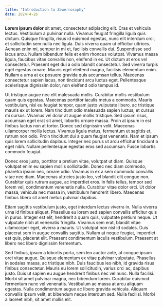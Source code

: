 ```yaml
---
title: "Introduction to Zewernosophy"
date: 2024-4-26
---
```


**Lorem ipsum dolor** sit amet, consectetur adipiscing elit. Cras et vehicula lectus. Vestibulum a pulvinar nulla. Vivamus feugiat fringilla ligula quis dictum. Quisque fringilla, risus id euismod egestas, nunc elit interdum orci, et sollicitudin sem nulla nec ligula. Duis viverra quam ut efficitur ultrices. Aenean enim mi, semper in mi et, facilisis convallis dui. Suspendisse sed lacus arcu. Nullam bibendum felis et enim rhoncus volutpat. Vivamus massa ligula, faucibus vitae convallis non, eleifend in ex. Ut dictum at eros vel consectetur. Praesent eget dui a odio blandit consectetur. Sed viverra turpis eget egestas ornare. Mauris eget eleifend magna, facilisis elementum enim. Nullam a urna at ex posuere gravida quis accumsan tellus. Maecenas consectetur sapien lacus, non tincidunt arcu luctus eget. Pellentesque scelerisque dignissim dolor, non eleifend odio tempus id.

Ut tristique augue nec elit malesuada mollis. Curabitur mollis vestibulum quam quis egestas. Maecenas porttitor iaculis metus a commodo. Mauris vestibulum, nisl eu feugiat tempor, quam justo vulputate libero, ac tristique mauris ex ut lorem. Nam tincidunt odio malesuada sapien luctus, et cursus mi cursus. Vivamus vel dolor at augue mollis tristique. Sed ipsum risus, accumsan eget erat sit amet, lobortis ornare massa. Proin at ipsum in est finibus luctus non at tortor. Donec sed dignissim velit. Maecenas ullamcorper mollis lectus. Vivamus ligula metus, fermentum ut sagittis et, rutrum non odio. Proin tincidunt dui a quam feugiat venenatis. Nam et ipsum quis lorem sollicitudin dapibus. Integer nec purus ut arcu efficitur tincidunt a eget nibh. Nullam pellentesque egestas eros sed accumsan. Fusce lobortis commodo feugiat.

Donec eros justo, porttitor a pretium vitae, volutpat ut diam. Quisque volutpat enim eu sapien mollis sollicitudin. Donec nec diam commodo, pharetra ipsum nec, ornare odio. Vivamus in ex a sem commodo convallis vitae nec diam. Maecenas ultricies justo leo, vel blandit elit congue non. Curabitur quis rutrum augue, ac imperdiet eros. In felis tellus, tempor sed lorem vel, condimentum venenatis nulla. Curabitur vitae dolor orci. Ut dolor massa, vehicula nec massa in, vestibulum hendrerit libero. Maecenas finibus libero sit amet metus pulvinar dapibus.

Etiam sagittis vestibulum justo, eget interdum lectus viverra in. Nulla viverra urna id finibus aliquet. Phasellus eu lorem sed sapien convallis efficitur quis in purus. Integer est elit, hendrerit a quam quis, vulputate pretium neque. Ut vulputate nibh at venenatis fringilla. Vivamus sem erat, blandit vitae ullamcorper eget, viverra a mauris. Ut volutpat non nisl id sodales. Duis placerat sem in augue convallis sagittis. Nullam at neque feugiat, imperdiet est quis, placerat elit. Praesent condimentum iaculis vestibulum. Praesent at libero nec libero dignissim fermentum.

Sed finibus, ipsum a lobortis porta, sem leo auctor ante, at congue ipsum orci vitae augue. Quisque elementum ex vitae pulvinar vulputate. Phasellus in sodales massa, ac tristique nibh. Duis faucibus leo nibh, id gravida risus finibus consectetur. Mauris eu lorem sollicitudin, varius orci ac, dapibus justo. Duis ut sapien eu augue hendrerit finibus nec vel nunc. Nulla facilisi. Morbi sit amet pulvinar magna, nec bibendum lorem. Curabitur euismod fermentum nunc vel venenatis. Vestibulum ac massa at arcu aliquam egestas. Nulla condimentum augue ac libero gravida vehicula. Aliquam convallis ipsum velit, at bibendum neque interdum sed. Nulla facilisi. Morbi a laoreet nibh, sit amet mollis elit.

